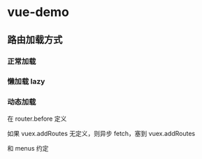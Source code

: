 # vue-demo

## 路由加载方式

### 正常加载

### 懒加载 lazy

### 动态加载

在 router.before 定义

如果 vuex.addRoutes 无定义，则异步 fetch，塞到 vuex.addRoutes

和 menus 约定
